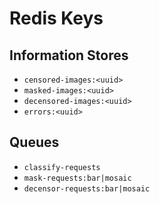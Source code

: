 # Redis Keys

## Information Stores

- `censored-images:<uuid>`
- `masked-images:<uuid>`
- `decensored-images:<uuid>`
- `errors:<uuid>`

## Queues

- `classify-requests`
- `mask-requests:bar|mosaic`
- `decensor-requests:bar|mosaic`
